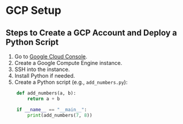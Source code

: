 # GCP Setup

## Steps to Create a GCP Account and Deploy a Python Script

1. Go to [Google Cloud Console](https://console.cloud.google.com/).
2. Create a Google Compute Engine instance.
3. SSH into the instance.
4. Install Python if needed.
5. Create a Python script (e.g., `add_numbers.py`):
```python
    def add_numbers(a, b):
        return a + b

    if __name__ == "__main__":
        print(add_numbers(7, 8))